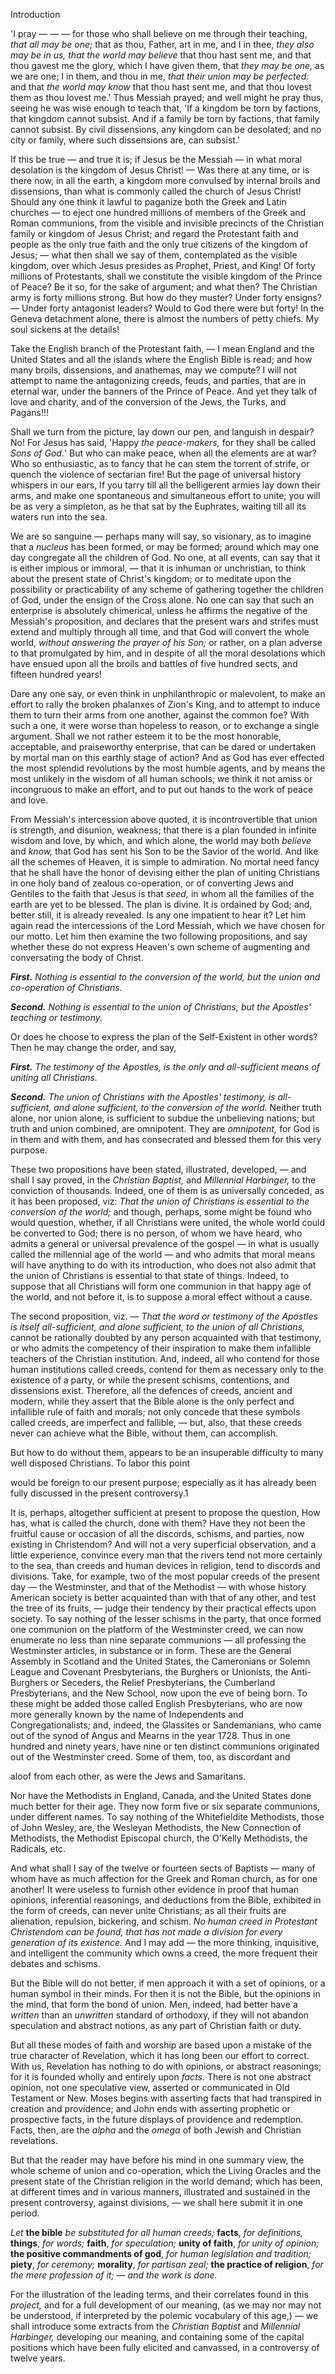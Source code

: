 Introduction 

'I  pray —  —  — for  those  who  shall  believe  on  me  through  their teaching, *that all may be one;* that as thou, Father, art in me, and I in thee, *they also may be in us, that the world may believe* that thou hast sent me, and that thou gavest me the glory, which I have given them, that *they may be one,* as we are one; I in them, and thou in me, *that their union may be perfected:* and that *the world may know* that thou hast sent me, and that thou lovest them as thou lovest me.' Thus Messiah prayed; and well might he pray thus, seeing he was wise enough to teach that, 'If a kingdom be torn by factions, that kingdom cannot subsist. And if a family be torn by factions,  that  family  cannot  subsist.  By  civil  dissensions,  any kingdom  can  be  desolated;  and  no  city  or  family,  where  such dissensions are, can subsist.' 

If this be true — and true it is; if Jesus be the Messiah — in what moral desolation is the kingdom of Jesus Christ! — Was there at any time, or is there now, in all the earth, a kingdom more convulsed by internal broils and dissensions, than what is commonly called the church of Jesus Christ! Should any one think it lawful to paganize both the Greek and Latin churches — to eject one hundred millions of  members  of  the  Greek  and  Roman  communions,  from  the visible and invisible precincts of the Christian family or kingdom of Jesus Christ; and regard the Protestant faith and people as the only  true  faith  and  the  only  true  citizens  of  the  kingdom  of Jesus; — what then shall we say of them, contemplated as the visible kingdom, over which Jesus presides as Prophet, Priest, and King! Of  forty  millions  of  Protestants,  shall  we  constitute  the  visible kingdom of the Prince of Peace? Be it so, for the sake of argument; and what then? The Christian army is forty millions strong. But how do they muster? Under forty ensigns? — Under forty antagonist leaders?  Would  to  God  there  were  but  forty!  In  the  Geneva detachment alone, there is almost the numbers of petty chiefs. My soul sickens at the details! 

Take the English branch of the Protestant faith, — I mean England and the United States and all the islands where the English Bible is read; and how many broils, dissensions, and anathemas, may we compute?  I  will  not  attempt  to  name  the  antagonizing  creeds, feuds, and parties, that are in eternal war, under the banners of the Prince of Peace. And yet they talk of love and charity, and of the conversion of the Jews, the Turks, and Pagans!!! 

Shall we turn from the picture, lay down our pen, and languish in despair? No! For Jesus has said, 'Happy *the peace-makers,* for they shall be called *Sons of God.*' But who can make peace, when all the elements are at war? Who so enthusiastic, as to fancy that he can stem the torrent of strife, or quench the violence of sectarian fire! But the page of universal history whispers in our ears, If you tarry till all the belligerent armies lay down their arms, and make one spontaneous and simultaneous effort to unite; you will be as very a simpleton, as he that sat by the Euphrates, waiting till all its waters run into the sea. 

We are so sanguine — perhaps many will say, so visionary, as to imagine that a *nucleus* has been formed, or may be formed; around which may one day congregate all the children of God. No one, at all events, can say that it is either impious or immoral, — that it is inhuman or unchristian, to think about the present state of Christ's kingdom; or to meditate upon the possibility or practicability of any scheme of gathering together the children of God, under the ensign of the Cross alone. No one can say that such an enterprise is absolutely  chimerical,  unless  he  affirms  the  negative  of  the Messiah's  proposition,  and  declares  that  the  present  wars  and strifes must extend and multiply through all time, and that God will convert the whole world, *without answering the prayer of his Son;* or rather, on a plan adverse to that promulgated by him, and in despite of all the moral desolations which have ensued upon all the broils and battles of five hundred sects, and fifteen hundred years! 

Dare any one say, or even think in unphilanthropic or malevolent, to make an effort to rally the broken phalanxes of Zion's King, and to attempt to induce them to turn their arms from one another, against  the  common  foe? With  such  a  one,  it were  worse  than hopeless to reason, or to exchange a single argument. Shall we not rather  esteem  it  to  be  the  most  honorable,  acceptable,  and praiseworthy enterprise, that can be dared or undertaken by mortal man on this earthly stage of action? And as God has ever effected the most splendid revolutions by the most humble agents, and by means the most unlikely in the wisdom of all human schools; we think it not amiss or incongruous to make an effort, and to put out hands to the work of peace and love. 

From Messiah's  intercession  above quoted, it is incontrovertible that union is strength, and disunion, weakness; that there is a plan founded in infinite wisdom and love, by which, and which alone, the world may both *believe* and *know,* that God has sent his Son to be the Savior of the world. And like all the schemes of Heaven, it is simple to admiration. No mortal need fancy that he shall have the honor of devising either the plan of uniting Christians in one holy  band  of  zealous  co-operation,  or  of  converting  Jews  and Gentiles to the faith that Jesus is that *seed,* in whom all the families of the earth are yet to be blessed. The plan is divine. It is ordained by God; and, better still, it is already revealed. Is any one impatient to  hear  it?  Let  him  again  read  the  intercessions  of  the  Lord Messiah,  which  we  have  chosen  for  our  motto.  Let  him  then examine the two following propositions, and say whether these do not express Heaven's own scheme of augmenting and conversating the body of Christ. 

***First.** Nothing is essential to the conversion of the world, but the union and co-operation of Christians.* 

***Second.** Nothing is essential to the union of Christians, but the Apostles' teaching or testimony.* 

Or does he choose to express the plan of the Self-Existent in other words? Then he may change the order, and say, 

***First.** The testimony of the Apostles, is the only and all-sufficient means of uniting all Christians.* 

***Second.** The union of Christians with the Apostles' testimony, is all-sufficient, and alone sufficient, to the conversion of the world.* Neither truth alone, nor union alone, is sufficient to subdue the unbelieving nations; but truth and union combined, are omnipotent. They are *omnipotent,* for God is in them and with them, and has consecrated and blessed them for this very purpose. 

These  two  propositions  have  been  stated,  illustrated, developed, — and shall I say proved, in the *Christian Baptist,* and *Millennial Harbinger,* to the conviction of thousands. Indeed, one of them is as universally conceded, as it has been proposed, viz: *That the union of Christians is essential* *to the conversion of the world;*  and  though,  perhaps,  some  might  be  found  who  would question, whether, if all Christians were united, the whole world could be converted to God; there is no person, of whom we have heard,  who  admits  a  general  or  universal  prevalence  of  the gospel — in  what  is  usually  called  the  millennial  age  of  the world — and who admits that moral means will have anything to do with its introduction, who does not also admit that the union of Christians is essential to that state of things. Indeed, to suppose that all Christians will form one communion in that happy age of the world, and not before it, is to suppose a moral effect without a cause. 

The second proposition, viz. — *That the word or testimony of the Apostles is itself all-sufficient, and alone sufficient, to the union of all  Christians,*  cannot  be  rationally  doubted  by  any  person acquainted with that testimony, or who admits the competency of their inspiration to make them infallible teachers of the Christian institution.  And,  indeed,  all  who  contend  for  those  human institutions called creeds, contend for them as necessary only to the existence of a party, or while the present schisms, contentions, and dissensions exist. Therefore, all the defences of creeds, ancient and modern, while they assert that the Bible alone is the only perfect and infallible rule of faith and morals; not only concede that these symbols called creeds, are imperfect and fallible, — but, also, that these creeds never can achieve what the Bible, without them, can accomplish. 

But  how  to  do  without  them,  appears  to  be  an  insuperable difficulty to many well disposed Christians. To labor this point 

would  be  foreign  to  our  present  purpose;  especially  as  it  has already been fully discussed in the present controversy.1 

It  is,  perhaps,  altogether  sufficient  at  present  to  propose  the question, How has, what is called the church, done with them? Have  they  not  been  the  fruitful  cause  or  occasion  of  all  the discords, schisms, and parties, now existing in Christendom? And will  not  a  very  superficial  observation,  and  a  little  experience, convince every man that the rivers tend not more certainly to the sea, than creeds and human devices in religion, tend to discords and divisions. Take, for example, two of the most popular creeds of  the  present  day — the  Westminster,  and  that  of  the Methodist — with  whose  history  American  society  is  better acquainted  than  with  that  of  any  other,  and  test  the  tree  of  its fruits, — judge their tendency by their practical effects upon society. To say nothing of the lesser schisms in the party, that once formed one communion on the platform of the Westminster creed, we can now  enumerate  no  less  than  nine  separate  communions — all professing the Westminster articles, in substance or in form. These are the General Assembly in Scotland and the United States, the Cameronians or Solemn League and Covenant Presbyterians, the Burghers or Unionists, the Anti-Burghers or Seceders, the Relief Presbyterians, the Cumberland Presbyterians, and the New School, now upon the eve of being born. To these might be added those called English Presbyterians, who are now more generally known by the name of Independents and Congregationalists; and, indeed, the  Glassites  or  Sandemanians,  who  came  out  of  the  synod  of Angus and Mearns in  the  year 1728. Thus in  one hundred and ninety years, have nine or ten distinct communions originated out of the Westminster creed. Some of them, too, as discordant and 

aloof from each other, as were the Jews and Samaritans. 

Nor have the Methodists in England, Canada, and the United States done much better for their age. They now form five or six separate communions,  under  different  names.  To  say  nothing  of  the Whitefieldite Methodists, those of John Wesley, are, the Wesleyan Methodists,  the  New  Connection  of  Methodists,  the  Methodist Episcopal church, the O'Kelly Methodists, the Radicals, etc. 

And  what  shall  I  say  of  the  twelve  or  fourteen  sects  of Baptists — many of whom have as much affection for the Greek and Roman church, as for one another! It were useless to furnish other evidence in proof that human opinions, inferential reasonings, and deductions from the Bible, exhibited in the form of creeds, can never unite Christians; as all their fruits are alienation, repulsion, bickering, and schism. *No human creed in Protestant Christendom can be found, that has not made a division for every generation of its existence.* And I may add — the more thinking, inquisitive, and intelligent the community which owns a creed, the more frequent their debates and schisms. 

But the Bible will do not better, if men approach it with a set of opinions, or a human symbol in their minds. For then it is not the Bible, but the opinions in the mind, that form the bond of union. Men, indeed, had better have a *written* than an *unwritten* standard of orthodoxy, if they will  not  abandon speculation  and abstract notions, as any part of Christian faith or duty. 

But all these modes of faith and worship are based upon a mistake of the true character of Revelation, which it has long been our effort  to  correct.  With  us,  Revelation  has  nothing  to  do  with opinions,  or  abstract  reasonings;  for  it  is  founded  wholly  and entirely  upon  *facts.*  There  is  not  one  abstract  opinion,  not  one speculative view, asserted or communicated in Old Testament or New.  Moses  begins  with  asserting  facts  that  had  transpired  in creation and providence; and John ends with asserting prophetic or prospective  facts,  in  the  future  displays  of  providence  and redemption.  Facts,  then,  are  the  *alpha*  and  the  *omega*  of  both Jewish and Christian revelations. 

But  that the reader may have before his  mind in one summary view,  the  whole  scheme  of  union  and  co-operation,  which  the Living Oracles and the present state of the Christian religion in the world demand; which has been, at different times and in various manners,  illustrated  and  sustained  in  the  present  controversy, against divisions, — we shall here submit it in one period. 

*Let*  **the  bible**  *be  substituted  for  all  human  creeds;*  **facts**,  *for definitions,*  **things**,  *for  words;*  **faith**,  *for  speculation;*  **unity  of faith**, *for unity of opinion;* **the positive commandments of god**, *for  human  legislation  and  tradition;*  **piety**,  *for  ceremony;* **morality**, *for partisan zeal;* **the practice of religion**, *for the mere profession of it; — and the work is done.* 

For the illustration of the leading terms, and their correlates found in this *project,* and for a full development of our meaning, (as we may  nor  may  not  be  understood,  if  interpreted  by  the  polemic vocabulary of this age,) — we shall introduce some extracts from the *Christian  Baptist*  and  *Millennial  Harbinger,*  developing  our meaning, and containing some of the capital positions which have been fully elicited and canvassed, in a controversy of twelve years. 

